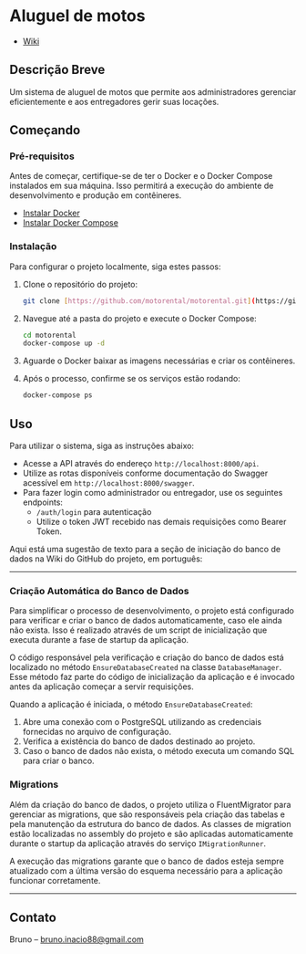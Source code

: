 # Aluguel de motos

- [Wiki](https://github.com/BrunoICardoso/MotoRental/wiki)


## Descrição Breve
Um sistema de aluguel de motos que permite aos administradores gerenciar eficientemente e aos entregadores gerir suas locações.

## Começando

### Pré-requisitos
Antes de começar, certifique-se de ter o Docker e o Docker Compose instalados em sua máquina. Isso permitirá a execução do ambiente de desenvolvimento e produção em contêineres.

- [Instalar Docker](https://docs.docker.com/get-docker/)
- [Instalar Docker Compose](https://docs.docker.com/compose/install/)

### Instalação
Para configurar o projeto localmente, siga estes passos:

1. Clone o repositório do projeto:
   ```sh
   git clone [https://github.com/motorental/motorental.git](https://github.com/BrunoICardoso/MotoRental)
   ```

2. Navegue até a pasta do projeto e execute o Docker Compose:
   ```sh
   cd motorental
   docker-compose up -d
   ```

3. Aguarde o Docker baixar as imagens necessárias e criar os contêineres.

4. Após o processo, confirme se os serviços estão rodando:
   ```sh
   docker-compose ps
   ```

## Uso

Para utilizar o sistema, siga as instruções abaixo:

- Acesse a API através do endereço `http://localhost:8000/api`.
- Utilize as rotas disponíveis conforme documentação do Swagger acessível em `http://localhost:8000/swagger`.
- Para fazer login como administrador ou entregador, use os seguintes endpoints:
  - `/auth/login` para autenticação
  - Utilize o token JWT recebido nas demais requisições como Bearer Token.


Aqui está uma sugestão de texto para a seção de iniciação do banco de dados na Wiki do GitHub do projeto, em português:

---
### Criação Automática do Banco de Dados

Para simplificar o processo de desenvolvimento, o projeto está configurado para verificar e criar o banco de dados automaticamente, caso ele ainda não exista. Isso é realizado através de um script de inicialização que executa durante a fase de startup da aplicação.

O código responsável pela verificação e criação do banco de dados está localizado no método `EnsureDatabaseCreated` na classe `DatabaseManager`. Esse método faz parte do código de inicialização da aplicação e é invocado antes da aplicação começar a servir requisições.

Quando a aplicação é iniciada, o método `EnsureDatabaseCreated`:

1. Abre uma conexão com o PostgreSQL utilizando as credenciais fornecidas no arquivo de configuração.
2. Verifica a existência do banco de dados destinado ao projeto.
3. Caso o banco de dados não exista, o método executa um comando SQL para criar o banco.

### Migrations

Além da criação do banco de dados, o projeto utiliza o FluentMigrator para gerenciar as migrations, que são responsáveis pela criação das tabelas e pela manutenção da estrutura do banco de dados. As classes de migration estão localizadas no assembly do projeto e são aplicadas automaticamente durante o startup da aplicação através do serviço `IMigrationRunner`.

A execução das migrations garante que o banco de dados esteja sempre atualizado com a última versão do esquema necessário para a aplicação funcionar corretamente.

---

## Contato
Bruno – bruno.inacio88@gmail.com
